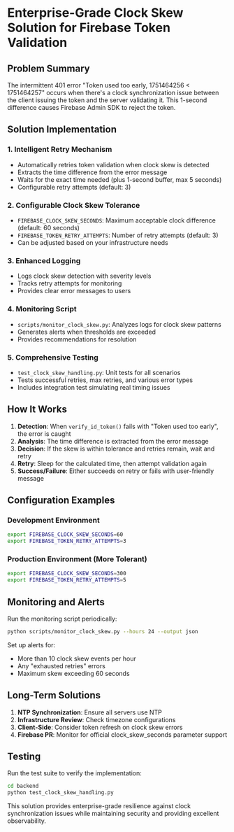 # Enterprise-Grade Clock Skew Solution for Firebase Token Validation

## Problem Summary
The intermittent 401 error "Token used too early, 1751464256 < 1751464257" occurs when there's a clock synchronization issue between the client issuing the token and the server validating it. This 1-second difference causes Firebase Admin SDK to reject the token.

## Solution Implementation

### 1. **Intelligent Retry Mechanism**
- Automatically retries token validation when clock skew is detected
- Extracts the time difference from the error message
- Waits for the exact time needed (plus 1-second buffer, max 5 seconds)
- Configurable retry attempts (default: 3)

### 2. **Configurable Clock Skew Tolerance**
- `FIREBASE_CLOCK_SKEW_SECONDS`: Maximum acceptable clock difference (default: 60 seconds)
- `FIREBASE_TOKEN_RETRY_ATTEMPTS`: Number of retry attempts (default: 3)
- Can be adjusted based on your infrastructure needs

### 3. **Enhanced Logging**
- Logs clock skew detection with severity levels
- Tracks retry attempts for monitoring
- Provides clear error messages to users

### 4. **Monitoring Script**
- `scripts/monitor_clock_skew.py`: Analyzes logs for clock skew patterns
- Generates alerts when thresholds are exceeded
- Provides recommendations for resolution

### 5. **Comprehensive Testing**
- `test_clock_skew_handling.py`: Unit tests for all scenarios
- Tests successful retries, max retries, and various error types
- Includes integration test simulating real timing issues

## How It Works

1. **Detection**: When `verify_id_token()` fails with "Token used too early", the error is caught
2. **Analysis**: The time difference is extracted from the error message
3. **Decision**: If the skew is within tolerance and retries remain, wait and retry
4. **Retry**: Sleep for the calculated time, then attempt validation again
5. **Success/Failure**: Either succeeds on retry or fails with user-friendly message

## Configuration Examples

### Development Environment
```bash
export FIREBASE_CLOCK_SKEW_SECONDS=60
export FIREBASE_TOKEN_RETRY_ATTEMPTS=3
```

### Production Environment (More Tolerant)
```bash
export FIREBASE_CLOCK_SKEW_SECONDS=300
export FIREBASE_TOKEN_RETRY_ATTEMPTS=5
```

## Monitoring and Alerts

Run the monitoring script periodically:
```bash
python scripts/monitor_clock_skew.py --hours 24 --output json
```

Set up alerts for:
- More than 10 clock skew events per hour
- Any "exhausted retries" errors
- Maximum skew exceeding 60 seconds

## Long-Term Solutions

1. **NTP Synchronization**: Ensure all servers use NTP
2. **Infrastructure Review**: Check timezone configurations
3. **Client-Side**: Consider token refresh on clock skew errors
4. **Firebase PR**: Monitor for official clock_skew_seconds parameter support

## Testing

Run the test suite to verify the implementation:
```bash
cd backend
python test_clock_skew_handling.py
```

This solution provides enterprise-grade resilience against clock synchronization issues while maintaining security and providing excellent observability.